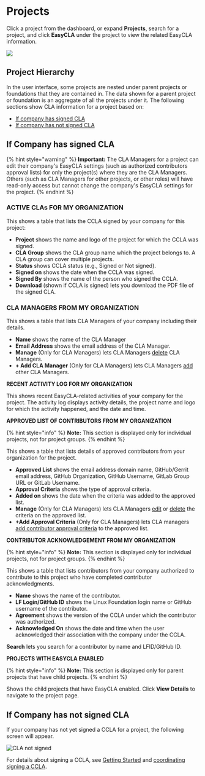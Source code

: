 # Projects

Click a project from the dashboard, or expand **Projects**, search for a project, and click **EasyCLA** under the project to view the related EasyCLA information.

![](<../../../.gitbook/assets/search a project.png>)

## Project Hierarchy

In the user interface, some projects are nested under parent projects or foundations that they are contained in. The data shown for a parent project or foundation is an aggregate of all the projects under it. The following sections show CLA information for a project based on:

* [If company has signed CLA](https://github.com/communitybridge/docs/blob/master/easycla/v2-current/corporate-cla-console/broken-reference/README.md)
* [If company has not signed CLA](https://github.com/communitybridge/docs/blob/master/easycla/v2-current/corporate-cla-console/broken-reference/README.md)

## If Company has signed CLA

{% hint style="warning" %}
**Important:** The CLA Managers for a project can edit their company's EasyCLA settings (such as authorized contributors approval lists) for only the project(s) where they are the CLA Managers. Others (such as CLA Managers for other projects, or other roles) will have read-only access but cannot change the company's EasyCLA settings for the project.
{% endhint %}

### ACTIVE CLAs FOR MY ORGANIZATION <a href="#cla-for-my-organization" id="cla-for-my-organization"></a>

This shows a table that lists the CCLA signed by your company for this project:

* **Project** shows the name and logo of the project for which the CCLA was signed.
* **CLA Group** shows the CLA group name which the project belongs to. A CLA group can cover multiple projects.
* **Status** shows CCLA status (e.g., Signed or Not signed).
* **Signed on** shows the date when the CCLA was signed.
* **Signed By** shows the name of the person who signed the CCLA.
* **Download** (shown if CCLA is signed) lets you download the PDF file of the signed CLA.

### CLA MANAGERS FROM MY ORGANIZATION <a href="#cla-managers-from-my-organization" id="cla-managers-from-my-organization"></a>

This shows a table that lists CLA Managers of your company including their details.

* **Name** shows the name of the CLA Manager
* **Email Address** shows the email address of the CLA Manager.
* **Manage** (Only for CLA Managers) lets CLA Managers [delete](https://github.com/communitybridge/docs/blob/master/easycla/v2-current/corporate-cla-console/broken-reference/README.md) CLA Managers.
* **+ Add CLA Manager** (Only for CLA Managers) lets CLA Managers [add](https://github.com/communitybridge/docs/blob/master/easycla/v2-current/corporate-cla-console/broken-reference/README.md) other CLA Managers.

**RECENT ACTIVITY LOG FOR MY ORGANIZATION**

This shows recent EasyCLA-related activities of your company for the project. The activity log displays activity details, the project name and logo for which the activity happened, and the date and time.

**APPROVED LIST OF CONTRIBUTORS FROM MY ORGANIZATION**

{% hint style="info" %}
**Note:** This section is displayed only for individual projects, not for project groups.
{% endhint %}

This shows a table that lists details of approved contributors from your organization for the project.

* **Approved List** shows the email address domain name, GitHub/Gerrit email address, GitHub Organization, GitHub Username, GitLab Group URL or GitLab Username.
* **Approval Criteria** shows the type of approval criteria.
* **Added on** shows the date when the criteria was added to the approved list.
* **Manage** (Only for CLA Managers) lets CLA Managers [edit](../../v1-deprecated/cla-manager/approve-contributors.md#edit-a-contributors-details) or [delete](../../v1-deprecated/cla-manager/approve-contributors.md#delete-a-contributors-details) the criteria on the approved list.
* **+Add Approval Criteria** (Only for CLA Managers) lets CLA managers [add contributor approval criteria](../../v1-deprecated/cla-manager/approve-contributors.md#add-contributor-s) to the approved list.

**CONTRIBUTOR ACKNOWLEDGEMENT FROM MY ORGANIZATION**

{% hint style="info" %}
**Note:** This section is displayed only for individual projects, not for project groups.
{% endhint %}

This shows a table that lists contributors from your company authorized to contribute to this project who have completed contributor acknowledgments.

* **Name** shows the name of the contributor.
* **LF Login/GitHub ID** shows the Linux Foundation login name or GitHub username of the contributor.
* **Agreement** shows the version of the CCLA under which the contributor was authorized.
* **Acknowledged On** shows the date and time when the user acknowledged their association with the company under the CCLA.

**Search** lets you search for a contributor by name and LFID/GitHub ID.

**PROJECTS WITH EASYCLA ENABLED**

{% hint style="info" %}
**Note:** This section is displayed only for parent projects that have child projects.
{% endhint %}

Shows the child projects that have EasyCLA enabled. Click **View Details** to navigate to the project page.

## If Company has not signed CLA

If your company has not yet signed a CCLA for a project, the following screen will appear.

![CLA not signed](<../../../.gitbook/assets/company has not signed cla.png>)

For details about signing a CCLA, see [Getting Started](../../v1-deprecated/getting-started/) and [coordinating signing a CCLA](https://github.com/communitybridge/docs/blob/master/easycla/v2-current/corporate-cla-console/broken-reference/README.md).
